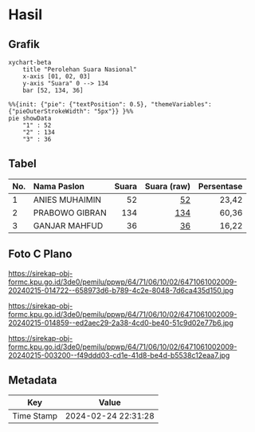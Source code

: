 # Hasil

## Grafik

```mermaid
xychart-beta
    title "Perolehan Suara Nasional"
    x-axis [01, 02, 03]
    y-axis "Suara" 0 --> 134
    bar [52, 134, 36]
```

```mermaid
%%{init: {"pie": {"textPosition": 0.5}, "themeVariables": {"pieOuterStrokeWidth": "5px"}} }%%
pie showData
    "1" : 52
    "2" : 134
    "3" : 36
```

## Tabel

| No. | Nama Paslon    | Suara | Suara (raw) | Persentase |
|:--- |:-------------- | -----:| -----------:| ----------:|
| 1   | ANIES MUHAIMIN | 52    | [52][p-1]   | 23,42      |
| 2   | PRABOWO GIBRAN | 134   | [134][p-2]  | 60,36      |
| 3   | GANJAR MAHFUD  | 36    | [36][p-3]   | 16,22      |


[p-1]: https://github.com/gigit-pemilu/pemilu-2024/blob/main/pilpres/hitung-suara/sub/64-kalimantan-timur/sub/71-kota-balikpapan/sub/06-balikpapan-kota/sub/1002-telaga-sari/sub/009-tps/sub/paslon-1.txt
[p-2]: https://github.com/gigit-pemilu/pemilu-2024/blob/main/pilpres/hitung-suara/sub/64-kalimantan-timur/sub/71-kota-balikpapan/sub/06-balikpapan-kota/sub/1002-telaga-sari/sub/009-tps/sub/paslon-2.txt
[p-3]: https://github.com/gigit-pemilu/pemilu-2024/blob/main/pilpres/hitung-suara/sub/64-kalimantan-timur/sub/71-kota-balikpapan/sub/06-balikpapan-kota/sub/1002-telaga-sari/sub/009-tps/sub/paslon-3.txt

## Foto C Plano

https://sirekap-obj-formc.kpu.go.id/3de0/pemilu/ppwp/64/71/06/10/02/6471061002009-20240215-014722--658973d6-b789-4c2e-8048-7d6ca435d150.jpg

https://sirekap-obj-formc.kpu.go.id/3de0/pemilu/ppwp/64/71/06/10/02/6471061002009-20240215-014859--ed2aec29-2a38-4cd0-be40-51c9d02e77b6.jpg

https://sirekap-obj-formc.kpu.go.id/3de0/pemilu/ppwp/64/71/06/10/02/6471061002009-20240215-003200--f49ddd03-cd1e-41d8-be4d-b5538c12eaa7.jpg


## Metadata

| Key        | Value               |
| ---------- | ------------------- |
| Time Stamp | 2024-02-24 22:31:28 |



